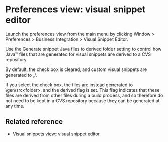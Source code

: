 <!-- image -->

# Preferences view: visual snippet editor

Launch the preferences view from the main menu by clicking Window > Preferences > Business Integration > Visual Snippet
Editor.

Use the Generate
snippet Java files to derived folder setting to control
how Java™ files that are generated for visual snippets
are derived to a CVS repository.

By default, the check box
is cleared, and custom visual snippets are generated to ,<module>/<folder>.

If
you select the check box, the files are instead generated to <module>\gen\src\<folder>,
and the derived flag is set. This flag indicates
that these files are derived from other files during a build process,
and so therefore do not need to be kept in a CVS repository because
they can be generated at any time.

## Related reference

- Visual snippets view: visual snippet editor